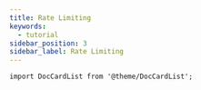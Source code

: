 ```yaml
---
title: Rate Limiting
keywords:
  - tutorial
sidebar_position: 3
sidebar_label: Rate Limiting
---
```


```mdx-code-block
import DocCardList from '@theme/DocCardList';
```

<DocCardList />
